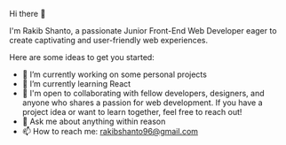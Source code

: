 Hi there 👋

I'm Rakib Shanto, a passionate Junior Front-End Web Developer eager to create captivating and user-friendly web experiences.

Here are some ideas to get you started:

- 🔭 I’m currently working on some personal projects
- 🌱 I’m currently learning React
- 👯 I'm open to collaborating with fellow developers, designers, and anyone who shares a passion for web development. If you have a project idea or want to learn together, feel free to reach out!
- 💬 Ask me about anything within reason
- 📫 How to reach me: rakibshanto96@gmail.com
